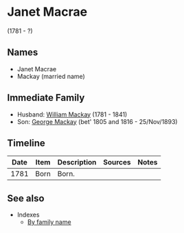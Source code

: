 ﻿---
layout: person
subject_key: i66584000
permalink: /people/i66584000
---

# Janet Macrae
(1781 - ?)

## Names

* Janet Macrae
* Mackay (married name)

## Immediate Family

* Husband: [William Mackay](./@69114879@-william-mackay-b1781-d1841.md) (1781 - 1841)
* Son: [George Mackay](./@33764614@-george-mackay-b1805~1816-d1893-11-25.md) (bet' 1805 and 1816 - 25/Nov/1893)

## Timeline

Date | Item | Description | Sources | Notes
---|---|---|---|---
1781 | Born | Born. |  | 


## See also

- Indexes
  - [By family name](../index-by-family-name.md)
